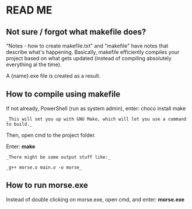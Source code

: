 # READ ME

## Not sure / forgot what makefile does?
"Notes - how to create makefile.txt" and "makefile" have notes that describe what's happening.
Basically, makefile efficiently compiles your project based on what gets updated (instead of compiling absolutely everything al the time).

A {name}.exe file is created as a result.




## How to compile using makefile
If not already, PowerShell (run as system admin), enter: choco install make

	_This will set you up with GNU Make, which will let you use a command to build._


Then, open cmd to the project folder.


Enter: **make**

	_There might be some output stuff like:_
	
	_g++ morse.o main.o -o morse_




## How to run morse.exe
Instead of double clicking on morse.exe, open cmd, and enter: **morse.exe**
